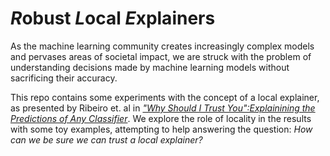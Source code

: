 
# *R*obust *L*ocal *E*xplainers
As the machine learning community creates increasingly complex models and pervases areas of societal impact, we are struck with the problem of understanding decisions made by machine learning models without sacrificing their accuracy.

This repo contains some experiments with the concept of a local explainer, as presented by Ribeiro et. al in 
*["Why Should I Trust You":Explainining the Predictions of Any Classifier](https://arxiv.org/abs/1602.04938)*. We explore the role of locality in the results with some toy examples, attempting to help answering the question: *How can we be sure we can trust a local explainer?*
 
 
